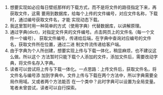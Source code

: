 1. 想要实现如必应每日壁纸那样的下载方式，而不是将文件的路径指定下来，再获取文件，这需
要用到数据库，给每个上传的文件编号，对应文件名称，下载时，通过编号获取文件名，才能
实现动态下载。
2. 我这里暂时用一种简单的方式（使用字典）代替数据库，以讲解原理。
3. 通过字典(dict)，对指定文件夹的文件编号。点击网页上的文件名（每一个文件一个编号），
获取文件编号，传递给后端，在字典中查询对应编号的文件名，获取文件所在位置，通过二进
制文件流传递给客户端。
4. 由于字典为个人所创建，想要实现上传与下载一体化，稍显麻烦，也不建议这么做。所以这个
方法暂时只能下载个人添加的文件，添加文件后，需要改动字典，将文件名存入字典。
5. 读者可以尝试将上传与下载一体化。一点思路：上传文件后，获取文件名，将文件名与编号添
加到字典中。文件上传与下载在两个方法中，所以字典需要全局作用域。又或者两个方法能否
在一个类中？此时字典可以设置为全局变量。笔者未曾尝试，读者可以自行探索。
